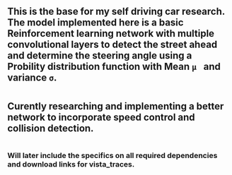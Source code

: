 ## This is the base for my self driving car research. The model implemented here is a basic Reinforcement learning network with multiple convolutional layers to detect the street ahead and determine the steering angle using a Probility distribution function with Mean  ```μ ``` and variance ```σ```.
#
## Curently researching and implementing a better network to incorporate speed control and collision detection.
#
### Will later include the specifics on all required dependencies and download links for vista_traces.